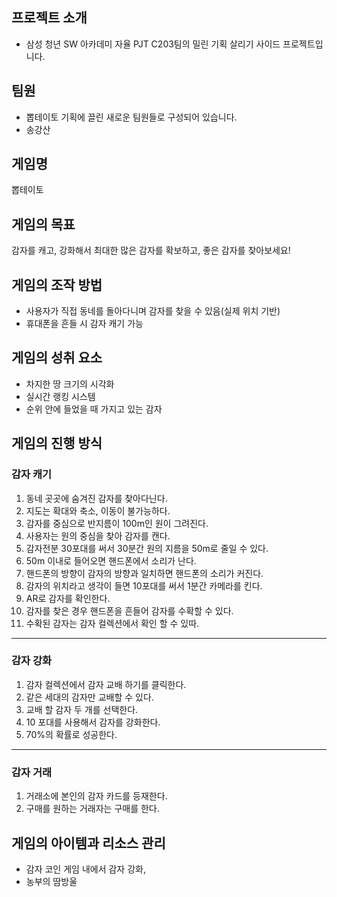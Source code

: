 ## 프로젝트 소개
- 삼성 청년 SW 아카데미 자율 PJT C203팀의 밀린 기획 살리기 사이드 프로젝트입니다.

## 팀원
- 뽑테이토 기획에 끌린 새로운 팀원들로 구성되어 있습니다. 
- 송강산

## 게임명

뽑테이토

## 게임의 목표

감자를 캐고, 강화해서 최대한 많은 감자를 확보하고, 좋은 감자를 찾아보세요!

## 게임의 조작 방법

- 사용자가 직접 동네를 돌아다니며 감자를 찾을 수 있음(실제 위치 기반)
- 휴대폰을 흔들 시 감자 캐기 가능

## 게임의 성취 요소

- 차지한 땅 크기의 시각화
- 실시간 랭킹 시스템
- 순위 안에 들었을 때 가지고 있는 감자

## 게임의 진행 방식

### 감자 캐기

1. 동네 곳곳에 숨겨진 감자를 찾아다닌다.
2. 지도는 확대와 축소, 이동이 불가능하다.
3. 감자를 중심으로 반지름이 100m인 원이 그려진다.
4. 사용자는 원의 중심을 찾아 감자를 캔다.
5. 감자전분 30포대를 써서 30분간 원의 지름을 50m로 줄일 수 있다.
6. 50m 이내로 들어오면 핸드폰에서 소리가 난다.
7. 핸드폰의 방향이 감자의 방향과 일치하면 핸드폰의 소리가 커진다.
8. 감자의 위치라고 생각이 들면 10포대를 써서 1분간 카메라를 킨다. 
9. AR로 감자를 확인한다.
10. 감자를 찾은 경우 핸드폰을 흔들어 감자를 수확할 수 있다.
11. 수확된 감자는 감자 컬렉션에서 확인 할 수 있따.

---

### 감자 강화

1. 감자 컬렉션에서 감자 교배 하기를 클릭한다.
2. 같은 세대의 감자만 교배할 수 있다.
3. 교배 할 감자 두 개를 선택한다.
4. 10 포대를 사용해서 감자를 강화한다.
5. 70%의 확률로 성공한다.

---

### 감자 거래

1. 거래소에 본인의 감자 카드를 등재한다.
2. 구매를 원하는 거래자는 구매를 한다.

## 게임의 아이템과 리소스 관리

- 감자 코인
게임 내에서 감자 강화,
- 농부의 땀방울